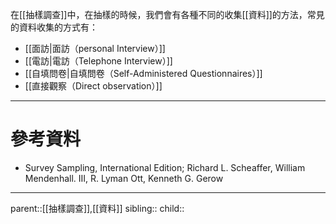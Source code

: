 在[[抽樣調查]]中，在抽樣的時候，我們會有各種不同的收集[[資料]]的方法，常見的資料收集的方式有：
- [[面訪|面訪（personal Interview）]]
- [[電訪|電訪（Telephone Interview）]]
- [[自填問卷|自填問卷（Self-Administered Questionnaires）]]
- [[直接觀察（Direct observation）]]
- - -
# 參考資料
- Survey Sampling, International Edition; Richard L. Scheaffer, William Mendenhall. III, R. Lyman Ott, Kenneth G. Gerow
- - -
parent::[[抽樣調查]],[[資料]]
sibling::
child::